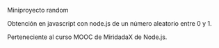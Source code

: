 Miniproyecto random

Obtención en javascript con node.js de un número aleatorio entre 0 y 1.

Perteneciente al curso MOOC de MiridadaX de Node.js.
